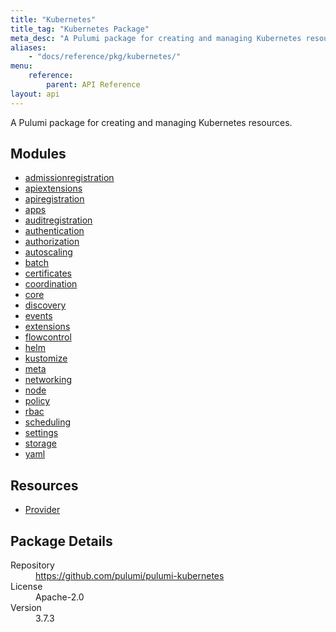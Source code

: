 ```yaml
---
title: "Kubernetes"
title_tag: "Kubernetes Package"
meta_desc: "A Pulumi package for creating and managing Kubernetes resources."
aliases:
    - "docs/reference/pkg/kubernetes/"
menu:
    reference:
        parent: API Reference
layout: api
---
```


<!-- WARNING: this file was generated by Pulumi Docs Generator. -->
<!-- Do not edit by hand unless you're certain you know what you are doing! -->

A Pulumi package for creating and managing Kubernetes resources.

<h2 id="modules">Modules</h2>
<ul class="api">
    <li><a href="admissionregistration/" title="admissionregistration"><span class="symbol module"></span>admissionregistration</a></li>
    <li><a href="apiextensions/" title="apiextensions"><span class="symbol module"></span>apiextensions</a></li>
    <li><a href="apiregistration/" title="apiregistration"><span class="symbol module"></span>apiregistration</a></li>
    <li><a href="apps/" title="apps"><span class="symbol module"></span>apps</a></li>
    <li><a href="auditregistration/" title="auditregistration"><span class="symbol module"></span>auditregistration</a></li>
    <li><a href="authentication/" title="authentication"><span class="symbol module"></span>authentication</a></li>
    <li><a href="authorization/" title="authorization"><span class="symbol module"></span>authorization</a></li>
    <li><a href="autoscaling/" title="autoscaling"><span class="symbol module"></span>autoscaling</a></li>
    <li><a href="batch/" title="batch"><span class="symbol module"></span>batch</a></li>
    <li><a href="certificates/" title="certificates"><span class="symbol module"></span>certificates</a></li>
    <li><a href="coordination/" title="coordination"><span class="symbol module"></span>coordination</a></li>
    <li><a href="core/" title="core"><span class="symbol module"></span>core</a></li>
    <li><a href="discovery/" title="discovery"><span class="symbol module"></span>discovery</a></li>
    <li><a href="events/" title="events"><span class="symbol module"></span>events</a></li>
    <li><a href="extensions/" title="extensions"><span class="symbol module"></span>extensions</a></li>
    <li><a href="flowcontrol/" title="flowcontrol"><span class="symbol module"></span>flowcontrol</a></li>
    <li><a href="helm/" title="helm"><span class="symbol module"></span>helm</a></li>
    <li><a href="kustomize/" title="kustomize"><span class="symbol module"></span>kustomize</a></li>
    <li><a href="meta/" title="meta"><span class="symbol module"></span>meta</a></li>
    <li><a href="networking/" title="networking"><span class="symbol module"></span>networking</a></li>
    <li><a href="node/" title="node"><span class="symbol module"></span>node</a></li>
    <li><a href="policy/" title="policy"><span class="symbol module"></span>policy</a></li>
    <li><a href="rbac/" title="rbac"><span class="symbol module"></span>rbac</a></li>
    <li><a href="scheduling/" title="scheduling"><span class="symbol module"></span>scheduling</a></li>
    <li><a href="settings/" title="settings"><span class="symbol module"></span>settings</a></li>
    <li><a href="storage/" title="storage"><span class="symbol module"></span>storage</a></li>
    <li><a href="yaml/" title="yaml"><span class="symbol module"></span>yaml</a></li>
</ul>

<h2 id="resources">Resources</h2>
<ul class="api">
    <li><a href="provider" title="Provider"><span class="symbol resource"></span>Provider</a></li>
</ul>

<h2 id="package-details">Package Details</h2>
<dl class="package-details">
	<dt>Repository</dt>
	<dd><a href="https://github.com/pulumi/pulumi-kubernetes">https://github.com/pulumi/pulumi-kubernetes</a></dd>
	<dt>License</dt>
	<dd>Apache-2.0</dd>
	<dt>Version</dt>
	<dd>3.7.3</dd>
</dl>

